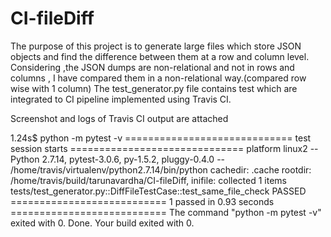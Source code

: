 # CI-fileDiff

The purpose of this project is to generate large files which store JSON objects and find the difference between them at a row and column level.
Considering ,the JSON dumps are non-relational and not in rows and columns , I have compared them in a non-relational way.(compared row wise with 1 column)
The test_generator.py file contains test which are integrated to CI pipeline implemented using Travis CI.

Screenshot and logs of Travis CI output are attached 

1.24s$ python -m pytest -v
============================= test session starts ==============================
platform linux2 -- Python 2.7.14, pytest-3.0.6, py-1.5.2, pluggy-0.4.0 -- /home/travis/virtualenv/python2.7.14/bin/python
cachedir: .cache
rootdir: /home/travis/build/tarunavardha/CI-fileDiff, inifile: 
collected 1 items 
tests/test_generator.py::DiffFileTestCase::test_same_file_check PASSED
=========================== 1 passed in 0.93 seconds ===========================
The command "python -m pytest -v" exited with 0.
Done. Your build exited with 0.
